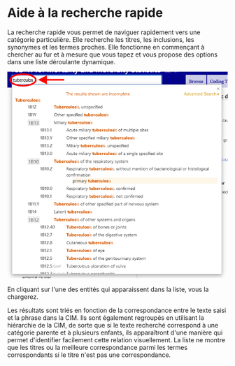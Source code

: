﻿# Aide à la recherche rapide

La recherche rapide vous permet de naviguer rapidement vers une catégorie particulière. Elle recherche les titres, les inclusions, les synonymes et les termes proches. Elle fonctionne en commençant à chercher au fur et à mesure que vous tapez et vous propose des options dans une liste déroulante dynamique. 

![screenshot of the quick search](img/search.png "Quick search")

En cliquant sur l'une des entités qui apparaissent dans la liste, vous la chargerez.

Les résultats sont triés en fonction de la correspondance entre le texte saisi et la phrase dans la CIM. Ils sont également regroupés en utilisant la hiérarchie de la CIM, de sorte que si le texte recherché correspond à une catégorie parente et à plusieurs enfants, ils apparaîtront d'une manière qui permet d'identifier facilement cette relation visuellement. La liste ne montre que les titres ou la meilleure correspondance parmi les termes correspondants si le titre n'est pas une correspondance.